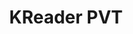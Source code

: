 ---
title: KReader PVT
member_url: https://www.linkedin.com/company/kreader
country: Sri Lanka
series: ["country"] 
tags: ["members"]
categories: ["Booksellers / retailers / content portals"]
summary: "the only digital bookstore in Sri Lanka."
press:
active: true
layout: members 
showReadTime: false
showDate: false
permalink: ""
--- 